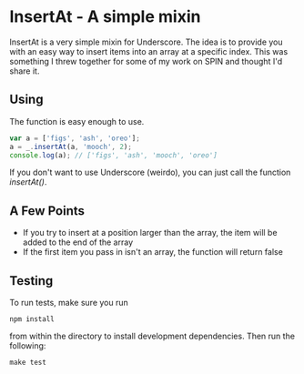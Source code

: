 # InsertAt - A simple mixin

InsertAt is a very simple mixin for Underscore. The idea is to provide you with an easy way to insert items into an array at a specific index. This was something I threw together for some of my work on SPIN and thought I'd share it.

## Using

The function is easy enough to use.

```js
var a = ['figs', 'ash', 'oreo'];
a = _.insertAt(a, 'mooch', 2);
console.log(a); // ['figs', 'ash', 'mooch', 'oreo']
```

If you don't want to use Underscore (weirdo), you can just call the function *insertAt()*.

## A Few Points

- If you try to insert at a position larger than the array, the item will be added to the end of the array
- If the first item you pass in isn't an array, the function will return false

## Testing

To run tests, make sure you run

	npm install

from within the directory to install development dependencies. Then run the following:

	make test

